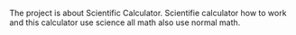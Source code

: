  The project is about Scientific Calculator. Scientifie calculator how to work and this calculator use science all math also use normal math. 
